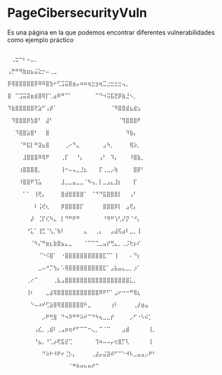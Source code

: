 # PageCibersecurityVuln
Es una página en la que podemos encontrar diferentes vulnerabilidades como ejemplo práctico 



                              ⠀⢀⣒⠒⠆⠤⣀⡀⠀⠀⠀⠀⠀⠀⠀⠀⠀⠀⠀⠀⠀⠀⠀⠀⠀⠀⠀⠀⠀⠀⠀⠀⠀⠀⠀⠀⠀⠀⠀
                              ⢠⡛⠛⠻⣷⣶⣦⣬⣕⡒⠤⢀⣀⠀⠀⠀⠀⠀⠀⠀⠀⠀⠀⠀⠀⠀⠀⠀⠀⠀⠀⠀⠀⠀⠀⠀⠀⠀⠀
                              ⡿⢿⣿⣿⣿⣿⣿⡿⠿⠿⣿⣳⠖⢋⣩⣭⣿⣶⡤⠶⠶⢶⣒⣲⢶⣉⣐⣒⣒⣒⢤⡀⠀⠀⠀⠀⠀⠀⠀
                              ⣿⠀⠉⣩⣭⣽⣶⣾⣿⢿⡏⢁⣴⠿⠛⠉⠁⠀⠀⠀⠀⠀⠀⠉⠙⠲⢭⣯⣟⡿⣷⣘⠢⡀⠀⠀⠀⠀⠀
                              ⠹⣷⣿⣿⣿⣿⣿⢟⣵⠋⢠⡾⠁⠀⠀⠀⠀⠀⠀⠀⠀⠀⠀⠀⠀⠀⠀⠈⠻⣿⣿⣾⣦⣾⣢⠀⠀⠀⠀
                              ⠀⠹⣿⣿⣿⡿⣳⣿⠃⠀⣼⠃⠀⠀⠀⠀⠀⠀⠀⠀⠀⠀⠀⠀⠀⠀⠀⠀⠀⠈⢻⣿⣿⣿⠟⠀⠀⠀⠀
                              ⠀⠀⠹⣿⣿⣵⣿⠃⠀⠀⣿⠀⠀⠀⠀⠀⠀⠀⠀⠀⠀⠀⠀⠀⠀⠀⠀⠀⠀⠀⠀⠹⣷⡄⠀⠀⠀⠀⠀
                              ⠀⠀⠀⠈⠛⣯⡇⠛⣽⣦⣿⠀⠀⠀⠀⢀⠔⠙⣄⠀⠀⠀⠀⠀⠀⣠⠳⡀⠀⠀⠀⠀⢿⡵⡀⠀⠀⠀⠀
                              ⠀⠀⠀⠀⣸⣿⣿⣿⠿⢿⠟⠀⠀⠀⢀⡏⠀⠀⠘⡄⠀⠀⠀⠀⢠⠃⠀⠹⡄⠀⠀⠀⠸⣿⣷⡀⠀⠀⠀
                              ⠀⠀⠀⢰⣿⣿⣿⣿⡀⠀⠀⠀⠀⠀⢸⠒⠤⢤⣀⣘⣆⠀⠀⠀⡏⢀⣀⡠⢷⠀⠀⠀⠀⣿⡿⠃⠀⠀⠀
                              ⠀⠀⠀⠸⣿⣿⠟⢹⣥⠀⠀⠀⠀⠀⣸⣀⣀⣤⣀⣀⠈⠳⢤⡀⡇⣀⣠⣄⣸⡆⠀⠀⠀⡏⠀⠀⠀⠀⠀
                              ⠀⠀⠀⠀⠁⠁⠀⢸⢟⡄⠀⠀⠀⠀⣿⣾⣿⣿⣿⣿⠁⠀⠈⠙⠙⣯⣿⣿⣿⡇⠀⠀⢠⠃⠀⠀⠀⠀⠀
                              ⠀⠀⠀⠀⠀⠀⠀⠇⢨⢞⢆⠀⠀⠀⡿⣿⣿⣿⣿⡏⠀⠀⠀⠀⠀⣿⣿⣿⡿⡇⠀⣠⢟⡄⠀⠀⠀⠀⠀
                              ⠀⠀⠀⠀⠀⠀⡼⠀⢈⡏⢎⠳⣄⠀⡇⠙⠛⠟⠛⠀⠀⠀⠀⠀⠀⠘⠻⠛⢱⢃⡜⡝⠈⠚⡄⠀⠀⠀⠀
                              ⠀⠀⠀⠀⠀⠘⣅⠁⢸⣋⠈⢣⡈⢷⠇⠀⠀⠀⠀⠀⣄⠀⠀⢀⡄⠀⠀⣠⣼⢯⣴⠇⣀⡀⢸⠀⠀⠀⠀
                              ⠀⠀⠀⠀⠀⠀⠈⠳⡌⠛⣶⣆⣷⣿⣦⣄⣀⠀⠀⠀⠈⠉⠉⢉⣀⣤⡞⢛⣄⡀⢀⡨⢗⡦⠎⠀⠀⠀⠀
                              ⠀⠀⠀⠀⠀⠀⠀⠀⠈⠑⠪⣿⠁⠀⠐⣿⣿⣿⣿⣿⣿⣿⣿⣿⣿⣏⠉⠁⢸⠀⠀⠀⠄⠙⡆⠀⠀⠀⠀
                              ⠀⠀⠀⠀⠀⠀⠀⠀⣀⠤⠚⡉⢳⡄⠡⢿⣿⣿⣿⣿⣿⣿⣿⣿⣿⣏⠁⣠⣧⣤⣄⣀⡀⡰⠁⠀⠀⠀⠀
                              ⠀⠀⠀⠀⠀⢀⠔⠉⠀⠀⠀⠀⢀⣧⣠⣿⣿⣿⣿⣿⣿⣿⣿⣿⣿⣿⣿⣿⣿⣿⣿⣿⣅⡀⠀⠀⠀⠀⠀
                              ⠀⠀⠀⠀⠀⢸⠆⠀⠀⠀⣀⣼⢿⣿⣿⣿⣿⣿⣿⣿⣿⣿⣿⣿⠿⠟⠋⠁⣠⠖⠒⠒⠛⢿⣆⠀⠀⠀⠀
                              ⠀⠀⠀⠀⠀⠀⠑⠤⠴⠞⢋⣵⣿⢿⣿⣿⣿⣿⣿⣿⠗⣀⠀⠀⠀⠀⠀⢰⠇⠀⠀⠀⠀⢀⡼⣶⣤⠀⠀
                              ⠀⠀⠀⠀⠀⠀⠀⠀⠀⡠⠟⢛⣿⠀⠙⠲⠽⠛⠛⠵⠞⠉⠙⠳⢦⣀⣀⡞⠀⠀⠀⠀⡠⠋⠐⠣⠮⡁⠀
                              ⠀⠀⠀⠀⠀⠀⠀⢠⣎⡀⢀⣾⠇⢀⣠⡶⢶⠞⠋⠉⠉⠒⢄⡀⠉⠈⠉⠀⠀⠀⣠⣾⠀⠀⠀⠀⠀⢸⡀
                              ⠀⠀⠀⠀⠀⠀⠀⠘⣦⡀⠘⢁⡴⢟⣯⣞⢉⠀⠀⠀⠀⠀⠀⢹⠶⠤⠤⡤⢖⣿⡋⢇⠀⠀⠀⠀⠀⢸⠀
                              ⠀⠀⠀⠀⠀⠀⠀⠀⠀⠙⠵⠗⠺⠟⠖⢈⡣⡄⠀⠀⠀⠀⢀⣼⡤⣬⣽⠾⠋⠉⠑⠺⠧⣀⣤⣤⡠⠟⠃
                              ⠀⠀⠀⠀⠀⠀⠀⠀⠀⠀⠀⠀⠀⠀⠀⠀⠈⠛⠷⠶⠦⠶⠞⠉⠀⠀⠀⠀⠀⠀⠀⠀⠀⠀⠀⠀⠀⠀⠀
